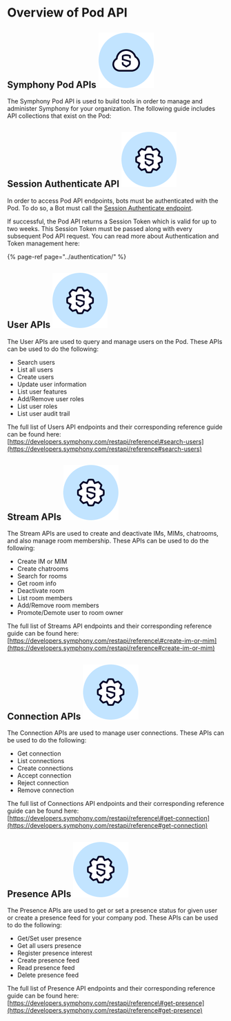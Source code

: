 # Overview of Pod API

## Symphony Pod APIs ![](../../.gitbook/assets/symphony-pod.png) 

The Symphony Pod API is used to build tools in order to manage and administer Symphony for your organization. The following guide includes API collections that exist on the Pod:

## Session Authenticate API ![](../../.gitbook/assets/symphony-api.png) 

In order to access Pod API endpoints, bots must be authenticated with the Pod. To do so, a Bot must call the [Session Authenticate endpoint](https://developers.symphony.com/restapi/reference#rsa-session-authenticate).

If successful, the Pod API returns a Session Token which is valid for up to two weeks. This Session Token must be passed along with every subsequent Pod API request. You can read more about Authentication and Token management here:

{% page-ref page="../authentication/" %}

## User APIs ![](../../.gitbook/assets/symphony-api.png) 

The User APIs are used to query and manage users on the Pod. These APIs can be used to do the following:

* Search users
* List all users
* Create users
* Update user information
* List user features
* Add/Remove user roles
* List user roles
* List user audit trail

The full list of Users API endpoints and their corresponding reference guide can be found here: [https://developers.symphony.com/restapi/reference\#search-users](https://developers.symphony.com/restapi/reference#search-users)

## Stream APIs ![](../../.gitbook/assets/symphony-api.png) 

The Stream APIs are used to create and deactivate IMs, MIMs, chatrooms, and also manage room membership. These APIs can be used to do the following:

* Create IM or MIM
* Create chatrooms
* Search for rooms
* Get room info
* Deactivate room
* List room members
* Add/Remove room members
* Promote/Demote user to room owner

The full list of Streams API endpoints and their corresponding reference guide can be found here: [https://developers.symphony.com/restapi/reference\#create-im-or-mim](https://developers.symphony.com/restapi/reference#create-im-or-mim)

## Connection APIs ![](../../.gitbook/assets/symphony-api.png) 

The Connection APIs are used to manage user connections. These APIs can be used to do the following:

* Get connection
* List connections
* Create connections
* Accept connection
* Reject connection
* Remove connection

The full list of Connections API endpoints and their corresponding reference guide can be found here: [https://developers.symphony.com/restapi/reference\#get-connection](https://developers.symphony.com/restapi/reference#get-connection)

## Presence APIs ![](../../.gitbook/assets/symphony-api.png) 

The Presence APIs are used to get or set a presence status for given user or create a presence feed for your company pod. These APIs can be used to do the following:

* Get/Set user presence
* Get all users presence
* Register presence interest
* Create presence feed
* Read presence feed
* Delete presence feed

The full list of Presence API endpoints and their corresponding reference guide can be found here: [https://developers.symphony.com/restapi/reference\#get-presence](https://developers.symphony.com/restapi/reference#get-presence)

